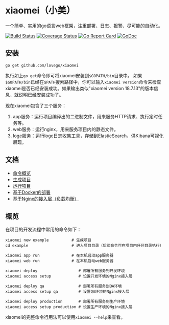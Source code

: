 # xiaomei（小美）
一个简单、实用的go语言web框架，注重部署、日志、报警、尽可能的自动化。

[![Build Status](https://travis-ci.org/lovego/xiaomei.svg?branch=master)](https://travis-ci.org/lovego/xiaomei)
[![Coverage Status](https://img.shields.io/coveralls/github/lovego/xiaomei/master.svg)](https://coveralls.io/github/lovego/xiaomei?branch=master)
[![Go Report Card](https://goreportcard.com/badge/github.com/lovego/xiaomei)](https://goreportcard.com/report/github.com/lovego/xiaomei)
[![GoDoc](https://godoc.org/github.com/lovego/xiaomei?status.svg)](https://godoc.org/github.com/lovego/xiaomei)

## 安装
```shell
go get github.com/lovego/xiaomei
```
执行如上`go get`命令即可将xiaomei安装到`$GOPATH/bin`目录中。
如果`$GOPATH/bin`已经在`$PATH`搜索路径中，你可以输入`xiaomei version`命令来检查xiaomei是否已经安装成功。如果输出类似"xiaomei version 18.7.13"的版本信息，就说明已经安装成功了。

现在xiaomei包含了三个服务：
1. app服务：运行项目编译出的二进制文件，用来服务HTTP请求、执行定时任务等。
2. web服务：运行nginx，用来服务项目内的静态文件。
3. logc服务：运行logc日志收集工具，存储到ElasticSearch，供Kibana可视化展现。

## 文档
- [命令概览](#overview)
- [生成项目](./new)
- [运行项目](./run)
- [基于Docker的部署](./deploy)
- [基于Nginx的接入层（负载均衡）](./access)

<a name="overview"></a>
## 概览

在项目的开发流程中常用的命令如下：
```shell
xiaomei new example          # 生成项目
cd example                   # 进入项目目录（后续命令可在项目内任何目录执行）

xiaomei app run              # 在本机启动app服务器
xiaomei web run              # 在本机启动web服务器

xiaomei deploy                  # 部署所有服务到开发环境
xiaomei access setup            # 设置开发环境的Nginx接入层

xiaomei deploy qa               # 部署所有服务到QA环境
xiaomei access setup qa         # 设置QA环境的Nginx接入层

xiaomei deploy production       # 部署所有服务到生产环境
xiaomei access setup production # 设置生产环境的Nginx接入层
```

xiaomei的完整命令行用法可以使用`xiaomei --help`来查看。

